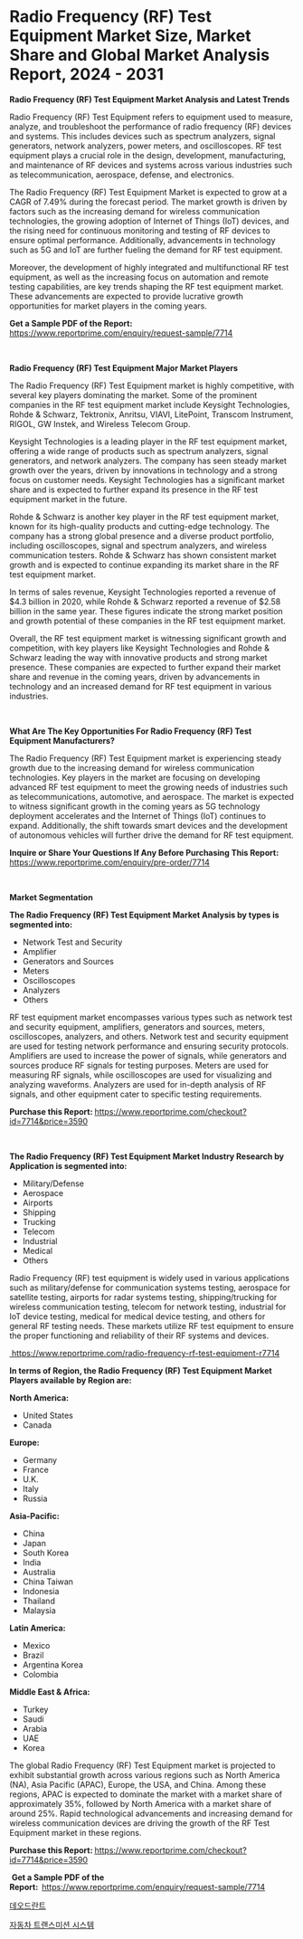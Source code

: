 <p><h1>Radio Frequency (RF) Test Equipment Market Size, Market Share and Global Market Analysis Report, 2024 - 2031</h1></p><p><strong>Radio Frequency (RF) Test Equipment Market Analysis and Latest Trends</strong></p>
<p><p>Radio Frequency (RF) Test Equipment refers to equipment used to measure, analyze, and troubleshoot the performance of radio frequency (RF) devices and systems. This includes devices such as spectrum analyzers, signal generators, network analyzers, power meters, and oscilloscopes. RF test equipment plays a crucial role in the design, development, manufacturing, and maintenance of RF devices and systems across various industries such as telecommunication, aerospace, defense, and electronics.</p><p>The Radio Frequency (RF) Test Equipment Market is expected to grow at a CAGR of 7.49% during the forecast period. The market growth is driven by factors such as the increasing demand for wireless communication technologies, the growing adoption of Internet of Things (IoT) devices, and the rising need for continuous monitoring and testing of RF devices to ensure optimal performance. Additionally, advancements in technology such as 5G and IoT are further fueling the demand for RF test equipment. </p><p>Moreover, the development of highly integrated and multifunctional RF test equipment, as well as the increasing focus on automation and remote testing capabilities, are key trends shaping the RF test equipment market. These advancements are expected to provide lucrative growth opportunities for market players in the coming years.</p></p>
<p><strong>Get a Sample PDF of the Report:&nbsp;</strong> <a href="https://www.reportprime.com/enquiry/request-sample/7714">https://www.reportprime.com/enquiry/request-sample/7714</a></p>
<p>&nbsp;</p>
<p><strong>Radio Frequency (RF) Test Equipment Major Market Players</strong></p>
<p><p>The Radio Frequency (RF) Test Equipment market is highly competitive, with several key players dominating the market. Some of the prominent companies in the RF test equipment market include Keysight Technologies, Rohde & Schwarz, Tektronix, Anritsu, VIAVI, LitePoint, Transcom Instrument, RIGOL, GW Instek, and Wireless Telecom Group.</p><p>Keysight Technologies is a leading player in the RF test equipment market, offering a wide range of products such as spectrum analyzers, signal generators, and network analyzers. The company has seen steady market growth over the years, driven by innovations in technology and a strong focus on customer needs. Keysight Technologies has a significant market share and is expected to further expand its presence in the RF test equipment market in the future.</p><p>Rohde & Schwarz is another key player in the RF test equipment market, known for its high-quality products and cutting-edge technology. The company has a strong global presence and a diverse product portfolio, including oscilloscopes, signal and spectrum analyzers, and wireless communication testers. Rohde & Schwarz has shown consistent market growth and is expected to continue expanding its market share in the RF test equipment market.</p><p>In terms of sales revenue, Keysight Technologies reported a revenue of $4.3 billion in 2020, while Rohde & Schwarz reported a revenue of $2.58 billion in the same year. These figures indicate the strong market position and growth potential of these companies in the RF test equipment market.</p><p>Overall, the RF test equipment market is witnessing significant growth and competition, with key players like Keysight Technologies and Rohde & Schwarz leading the way with innovative products and strong market presence. These companies are expected to further expand their market share and revenue in the coming years, driven by advancements in technology and an increased demand for RF test equipment in various industries.</p></p>
<p>&nbsp;</p>
<p><strong>What Are The Key Opportunities For Radio Frequency (RF) Test Equipment Manufacturers?</strong></p>
<p><p>The Radio Frequency (RF) Test Equipment market is experiencing steady growth due to the increasing demand for wireless communication technologies. Key players in the market are focusing on developing advanced RF test equipment to meet the growing needs of industries such as telecommunications, automotive, and aerospace. The market is expected to witness significant growth in the coming years as 5G technology deployment accelerates and the Internet of Things (IoT) continues to expand. Additionally, the shift towards smart devices and the development of autonomous vehicles will further drive the demand for RF test equipment.</p></p>
<p><strong>Inquire or Share Your Questions If Any Before Purchasing This Report:</strong> <a href="https://www.reportprime.com/enquiry/pre-order/7714">https://www.reportprime.com/enquiry/pre-order/7714</a></p>
<p>&nbsp;</p>
<p><strong>Market Segmentation</strong></p>
<p><strong>The Radio Frequency (RF) Test Equipment Market Analysis by types is segmented into:</strong></p>
<p><ul><li>Network Test and Security</li><li>Amplifier</li><li>Generators and Sources</li><li>Meters</li><li>Oscilloscopes</li><li>Analyzers</li><li>Others</li></ul></p>
<p><p>RF test equipment market encompasses various types such as network test and security equipment, amplifiers, generators and sources, meters, oscilloscopes, analyzers, and others. Network test and security equipment are used for testing network performance and ensuring security protocols. Amplifiers are used to increase the power of signals, while generators and sources produce RF signals for testing purposes. Meters are used for measuring RF signals, while oscilloscopes are used for visualizing and analyzing waveforms. Analyzers are used for in-depth analysis of RF signals, and other equipment cater to specific testing requirements.</p></p>
<p><strong>Purchase this Report:&nbsp;</strong><a href="https://www.reportprime.com/checkout?id=7714&price=3590">https://www.reportprime.com/checkout?id=7714&price=3590</a></p>
<p>&nbsp;</p>
<p><strong>The Radio Frequency (RF) Test Equipment Market Industry Research by Application is segmented into:</strong></p>
<p><ul><li>Military/Defense</li><li>Aerospace</li><li>Airports</li><li>Shipping</li><li>Trucking</li><li>Telecom</li><li>Industrial</li><li>Medical</li><li>Others</li></ul></p>
<p><p>Radio Frequency (RF) test equipment is widely used in various applications such as military/defense for communication systems testing, aerospace for satellite testing, airports for radar systems testing, shipping/trucking for wireless communication testing, telecom for network testing, industrial for IoT device testing, medical for medical device testing, and others for general RF testing needs. These markets utilize RF test equipment to ensure the proper functioning and reliability of their RF systems and devices.</p></p>
<p><a href="https://www.reportprime.com/radio-frequency-rf-test-equipment-r7714">&nbsp;https://www.reportprime.com/radio-frequency-rf-test-equipment-r7714</a></p>
<p><strong>In terms of Region, the Radio Frequency (RF) Test Equipment Market Players available by Region are:</strong></p>
<p>
    <p> <strong> North America: </strong>
        <ul>
            <li>United States</li>
            <li>Canada</li>
        </ul>
        </p> 
    <p> <strong> Europe: </strong>
        <ul>
            <li>Germany</li>
            <li>France</li>
            <li>U.K.</li>
            <li>Italy</li>
            <li>Russia</li>
        </ul>
        </p> 
    <p> <strong> Asia-Pacific: </strong>
        <ul>
            <li>China</li>
            <li>Japan</li>
            <li>South Korea</li>
            <li>India</li>
            <li>Australia</li>
            <li>China Taiwan</li>
            <li>Indonesia</li>
            <li>Thailand</li>
            <li>Malaysia</li>
        </ul>
        </p> 
    <p> <strong> Latin America: </strong>
        <ul>
            <li>Mexico</li>
            <li>Brazil</li>
            <li>Argentina Korea</li>
            <li>Colombia</li>
        </ul>
        </p> 
    <p> <strong> Middle East & Africa: </strong>
        <ul>
            <li>Turkey</li>
            <li>Saudi</li>
            <li>Arabia</li>
            <li>UAE</li>
            <li>Korea</li>
        </ul>
    </p>
    </p>
<p><p>The global Radio Frequency (RF) Test Equipment market is projected to exhibit substantial growth across various regions such as North America (NA), Asia Pacific (APAC), Europe, the USA, and China. Among these regions, APAC is expected to dominate the market with a market share of approximately 35%, followed by North America with a market share of around 25%. Rapid technological advancements and increasing demand for wireless communication devices are driving the growth of the RF Test Equipment market in these regions.</p></p>
<p><strong>Purchase this Report: </strong><a href="https://www.reportprime.com/checkout?id=7714&price=3590">https://www.reportprime.com/checkout?id=7714&price=3590</a></p>
<p>&nbsp;<strong>Get a Sample PDF of the Report:&nbsp;&nbsp;</strong><a href="https://www.reportprime.com/enquiry/request-sample/7714">https://www.reportprime.com/enquiry/request-sample/7714</a></p>
<p><strong></strong></p>
<p><p><a href="https://github.com/sammyUltyylrich9067856/Market-Research-Report-List-1/blob/main/415535627117.md">데오드란트</a></p><p><a href="https://github.com/Elenrrera7685/Market-Research-Report-List-1/blob/main/720681827106.md">자동차 트랜스미션 시스템</a></p></p>